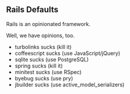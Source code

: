 ## Rails Defaults

Rails is an opinionated framework.

Well, we have opinions, too.

<ul>
<li class="slide">turbolinks sucks (kill it)</li>
<li class="slide">coffeescript sucks (use JavaScript/jQuery)</li>
<li class="slide">sqlite sucks (use PostgreSQL)</li>
<li class="slide">spring sucks (kill it)</li>
<li class="slide">minitest sucks (use RSpec)</li>
<li class="slide">byebug sucks (use pry)</li>
<li class="slide">jbuilder sucks (use active_model_serializers)</li>
</ul>
